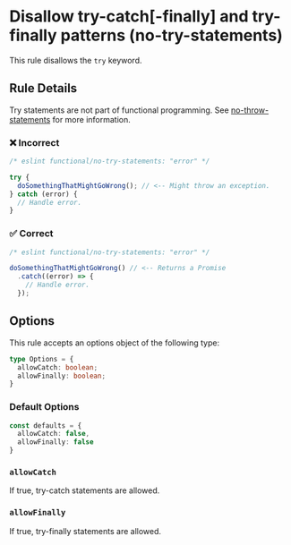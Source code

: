 # Disallow try-catch[-finally] and try-finally patterns (no-try-statements)

This rule disallows the `try` keyword.

## Rule Details

Try statements are not part of functional programming. See [no-throw-statements](./no-throw-statements.md) for more information.

### ❌ Incorrect

<!-- eslint-skip -->

```js
/* eslint functional/no-try-statements: "error" */

try {
  doSomethingThatMightGoWrong(); // <-- Might throw an exception.
} catch (error) {
  // Handle error.
}
```

### ✅ Correct

```js
/* eslint functional/no-try-statements: "error" */

doSomethingThatMightGoWrong() // <-- Returns a Promise
  .catch((error) => {
    // Handle error.
  });
```

## Options

This rule accepts an options object of the following type:

```ts
type Options = {
  allowCatch: boolean;
  allowFinally: boolean;
}
```

### Default Options

```ts
const defaults = {
  allowCatch: false,
  allowFinally: false
}
```

### `allowCatch`

If true, try-catch statements are allowed.

### `allowFinally`

If true, try-finally statements are allowed.
